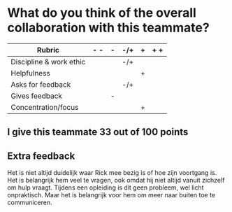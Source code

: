 # What do you think of the overall collaboration with this teammate?


| Rubric                   | -  - |   -   |  -/+  |   +   | +  + |   
| ------------------------ | ---- | ----- | ----- | ----- | ---- |
| Discipline & work ethic  |      |       |  -/+  |       |      |
| Helpfulness              |      |       |       |   +   |      |
| Asks for feedback        |      |       |  -/+  |       |      |
| Gives feedback           |      |   -   |       |       |      |
| Concentration/focus      |      |       |       |   +   |      |

## I give this teammate 33 out of 100 points

## Extra feedback
Het is niet altijd duidelijk waar Rick mee bezig is of hoe zijn voortgang is. Het is belangrijk hem veel te vragen, ook omdat hij niet altijd vanuit zichzelf om hulp vraagt. Tijdens een opleiding is dit geen probleem, wel licht onpraktisch. Maar het is belangrijk voor hem om meer naar buiten toe te communiceren.
